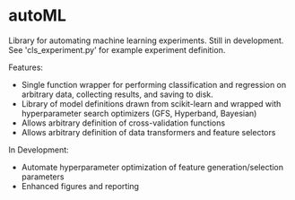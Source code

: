 # autoML
Library for automating machine learning experiments. Still in development. See 'cls_experiment.py' for example experiment definition.

Features:
* Single function wrapper for performing classification and regression on arbitrary data, collecting results, and saving to disk.
* Library of model definitions drawn from scikit-learn and wrapped with hyperparameter search optimizers (GFS, Hyperband, Bayesian)
* Allows arbitrary definition of cross-validation functions
* Allows arbitrary definition of data transformers and feature selectors

In Development:
* Automate hyperparameter optimization of feature generation/selection parameters
* Enhanced figures and reporting
